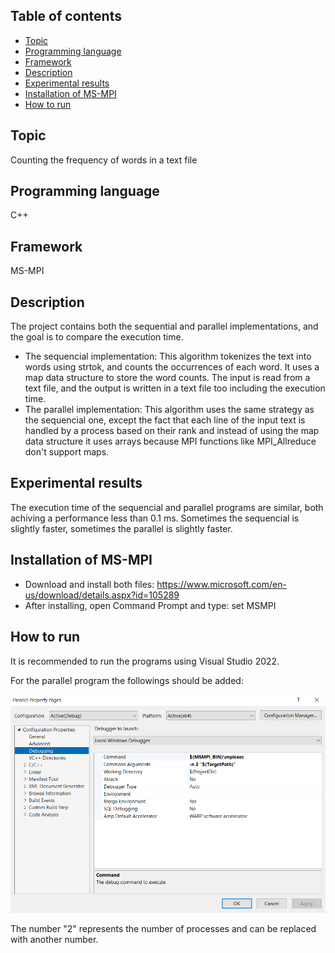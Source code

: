 ## Table of contents

- [Topic](#topic)
- [Programming language](#programming-language)
- [Framework](#framework)
- [Description](#description)
- [Experimental results](#experimental-results)
- [Installation of MS-MPI](#installation-of-ms-mpi)
- [How to run](#how-to-run)

## Topic 
Counting the frequency of words in a text file
  
## Programming language
C++

## Framework
MS-MPI

## Description
   The project contains both the sequential and parallel implementations, and the goal is to compare the execution time.
   - The sequencial implementation:
     This algorithm tokenizes the text into words using strtok, and counts the occurrences of each word. It uses a map data structure to store the word counts. The input is read from a text file, and the output is written in a text file too including the execution time.
   - The parallel implementation:
     This algorithm uses the same strategy as the sequencial one, except the fact that each line of the input text is handled by a process based on their rank and instead of using the map data structure it uses arrays because MPI functions like MPI_Allreduce don't support maps.

## Experimental results
   The execution time of the sequencial and parallel programs are similar, both achiving a performance less than 0.1 ms. Sometimes the sequencial is slightly faster, sometimes the parallel is slightly faster.

## Installation of MS-MPI

- Download and install both files: https://www.microsoft.com/en-us/download/details.aspx?id=105289
- After installing, open Command Prompt and type: set MSMPI

## How to run

It is recommended to run the programs using Visual Studio 2022.

For the parallel program the followings should be added:

![Screenshot](screenshots/Debug.png)

The number "2" represents the number of processes and can be replaced with another number.
